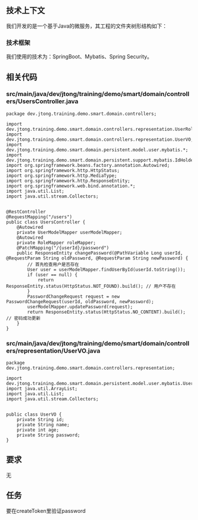 ## 技术上下文

我们开发的是一个基于Java的微服务，其工程的文件夹树形结构如下：


### 技术框架

我们使用的技术为：SpringBoot、Mybatis、Spring Security。

## 相关代码

### src/main/java/dev/jtong/training/demo/smart/domain/controllers/UsersController.java

```
package dev.jtong.training.demo.smart.domain.controllers;

import dev.jtong.training.demo.smart.domain.controllers.representation.UserRole;
import dev.jtong.training.demo.smart.domain.controllers.representation.UserVO;
import dev.jtong.training.demo.smart.domain.persistent.model.user.mybatis.*;
import dev.jtong.training.demo.smart.domain.persistent.support.mybatis.IdHolder;
import org.springframework.beans.factory.annotation.Autowired;
import org.springframework.http.HttpStatus;
import org.springframework.http.MediaType;
import org.springframework.http.ResponseEntity;
import org.springframework.web.bind.annotation.*;
import java.util.List;
import java.util.stream.Collectors;


@RestController
@RequestMapping("/users")
public class UsersController {
    @Autowired
    private UserModelMapper userModelMapper;
    @Autowired
    private RoleMapper roleMapper;
    @PatchMapping("/{userId}/password")
    public ResponseEntity changePassword(@PathVariable Long userId, @RequestParam String oldPassword, @RequestParam String newPassword) {
        // 首先检查用户是否存在
        User user = userModelMapper.findUserById(userId.toString());
        if (user == null) {
            return ResponseEntity.status(HttpStatus.NOT_FOUND).build(); // 用户不存在
        }
        PasswordChangeRequest request = new PasswordChangeRequest(userId, oldPassword, newPassword);
        userModelMapper.updatePassword(request);
        return ResponseEntity.status(HttpStatus.NO_CONTENT).build(); // 密码成功更新
    }
}
```            
### src/main/java/dev/jtong/training/demo/smart/domain/controllers/representation/UserVO.java

```
package dev.jtong.training.demo.smart.domain.controllers.representation;

import dev.jtong.training.demo.smart.domain.persistent.model.user.mybatis.User;
import java.util.ArrayList;
import java.util.List;
import java.util.stream.Collectors;


public class UserVO {
    private String id;
    private String name;
    private int age;
    private String password;
}
```            



## 要求

无

## 任务

要在createToken里验证password